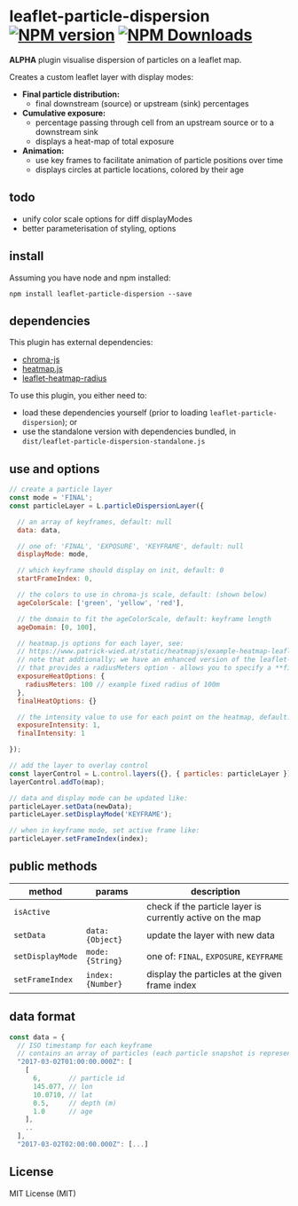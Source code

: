 # leaflet-particle-dispersion [![NPM version][npm-image]][npm-url] [![NPM Downloads][npm-downloads-image]][npm-url]

**ALPHA** plugin visualise dispersion of particles on a leaflet map.

Creates a custom leaflet layer with display modes:
- **Final particle distribution:**
  - final downstream (source) or upstream (sink) percentages
- **Cumulative exposure:**
  - percentage passing through cell from an upstream source or to a downstream sink
  - displays a heat-map of total exposure
- **Animation:**
  - use key frames to facilitate animation of particle positions over time
  - displays circles at particle locations, colored by their age

## todo
- unify color scale options for diff displayModes
- better parameterisation of styling, options

## install
Assuming you have node and npm installed:
```shell
npm install leaflet-particle-dispersion --save
```

## dependencies

This plugin has external dependencies:
- [chroma-js](https://github.com/gka/chroma.js)
- [heatmap.js](https://github.com/pa7/heatmap.js)
- [leaflet-heatmap-radius](https://github.com/danwild/leaflet-heatmap-radius)

To use this plugin, you either need to:
 - load these dependencies yourself (prior to loading `leaflet-particle-dispersion`); or
 - use the standalone version with dependencies bundled, in `dist/leaflet-particle-dispersion-standalone.js`


## use and options

```javascript
// create a particle layer
const mode = 'FINAL';
const particleLayer = L.particleDispersionLayer({

  // an array of keyframes, default: null
  data: data,

  // one of: 'FINAL', 'EXPOSURE', 'KEYFRAME', default: null
  displayMode: mode,

  // which keyframe should display on init, default: 0
  startFrameIndex: 0,

  // the colors to use in chroma-js scale, default: (shown below)
  ageColorScale: ['green', 'yellow', 'red'],

  // the domain to fit the ageColorScale, default: keyframe length
  ageDomain: [0, 100],

  // heatmap.js options for each layer, see:
  // https://www.patrick-wied.at/static/heatmapjs/example-heatmap-leaflet.html
  // note that addtionally; we have an enhanced version of the leaflet-heatmap.js plugin (see /src)
  // that provides a radiusMeters option - allows you to specify a **fixed** radius in meters (instead of pixels)
  exposureHeatOptions: {
    radiusMeters: 100 // example fixed radius of 100m
  },
  finalHeatOptions: {}

  // the intensity value to use for each point on the heatmap, default: 1
  exposureIntensity: 1,
  finalIntensity: 1

});

// add the layer to overlay control
const layerControl = L.control.layers({}, { particles: particleLayer });
layerControl.addTo(map);

// data and display mode can be updated like:
particleLayer.setData(newData);
particleLayer.setDisplayMode('KEYFRAME');

// when in keyframe mode, set active frame like:
particleLayer.setFrameIndex(index);
```

## public methods

|method|params|description|
|---|---|---|
|`isActive`||check if the particle layer is currently active on the map|
|`setData`|`data: {Object}`|update the layer with new data|
|`setDisplayMode`|`mode: {String}`|one of: `FINAL`, `EXPOSURE`, `KEYFRAME`|
|`setFrameIndex`|`index: {Number}`|display the particles at the given frame index|

## data format

```javascript
const data = {
  // ISO timestamp for each keyframe
  // contains an array of particles (each particle snapshot is represented by an array)
  "2017-03-02T01:00:00.000Z": [
    [
	  6,       // particle id
	  145.077, // lon
	  10.0710, // lat
	  0.5,     // depth (m)
	  1.0      // age
	],
	..
  ],
  "2017-03-02T02:00:00.000Z": [...]
```

## License
MIT License (MIT)

[npm-image]: https://badge.fury.io/js/leaflet-particle-dispersion.svg
[npm-url]: https://www.npmjs.com/package/leaflet-particle-dispersion
[npm-downloads-image]: https://img.shields.io/npm/dt/leaflet-particle-dispersion.svg